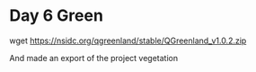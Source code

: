 # Day 6 Green

wget https://nsidc.org/qgreenland/stable/QGreenland_v1.0.2.zip

And made an export of the project vegetation


